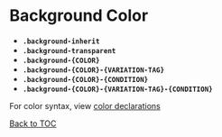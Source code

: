 # Background Color

- **`.background-inherit`**
- **`.background-transparent`**
- **`.background-{COLOR}`**
- **`.background-{COLOR}-{VARIATION-TAG}`**
- **`.background-{COLOR}-{CONDITION}`**
- **`.background-{COLOR}-{VARIATION-TAG}-{CONDITION}`**

For color syntax, view [color declarations](../scaffolding/colors.md#helpers)

[Back to TOC](../../../readme.md)
